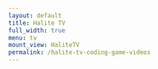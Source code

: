 ```yaml
---
layout: default
title: Halite TV
full_width: true
menu: tv
mount_view: HaliteTV
permalink: /halite-tv-coding-game-videos
---
```

<div id="halitetv-container"></div>
